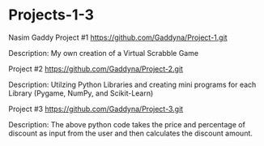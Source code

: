 # Projects-1-3
Nasim Gaddy
Project #1
https://github.com/Gaddyna/Project-1.git

Description: My own creation of a Virtual Scrabble Game

Project #2
https://github.com/Gaddyna/Project-2.git

Description: Utilzing Python Libraries and creating mini programs for each Library (Pygame, NumPy, and Scikit-Learn)

Project #3
https://github.com/Gaddyna/Project-3.git

Description: The above python code takes the price and percentage of discount as input from the user and then calculates the discount amount.
